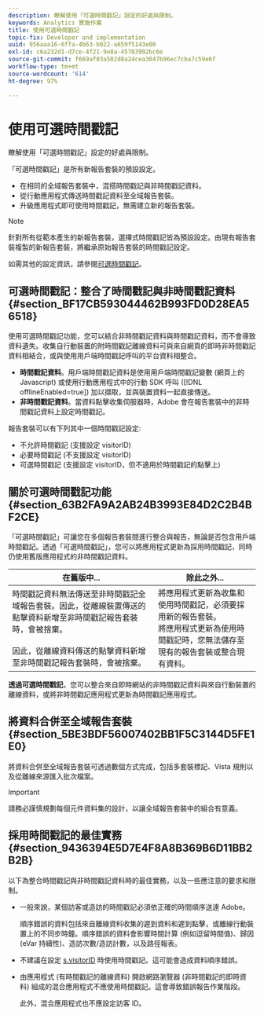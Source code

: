 ```yaml
---
description: 瞭解使用「可選時間戳記」設定的好處與限制。
keywords: Analytics 實施作業
title: 使用可選時間戳記
topic-fix: Developer and implementation
uuid: 956aaa16-6ffa-4b63-b022-a659f5143e00
exl-id: c6a232d1-d7ce-4f21-9e8a-45703992bc6e
source-git-commit: f669af03a502d8a24cea3047b96ec7cba7c59e6f
workflow-type: tm+mt
source-wordcount: '614'
ht-degree: 97%

---
```


# 使用可選時間戳記

瞭解使用「可選時間戳記」設定的好處與限制。

「可選時間戳記」是所有新報告套裝的預設設定。

* 在相同的全域報告套裝中，混搭時間戳記與非時間戳記資料。
* 從行動應用程式傳送時間戳記資料至全域報告套裝。
* 升級應用程式即可使用時間戳記，無需建立新的報告套裝。

>[!NOTE]
>
>針對所有從範本產生的新報告套裝，選擇式時間戳記皆為預設設定。由現有報告套裝複製的新報告套裝，將繼承原始報告套裝的時間戳記設定。

如需其他的設定資訊，請參閱[可選時間戳記](https://experienceleague.adobe.com/docs/analytics/admin/admin-tools/timestamp-optional.html)。

## 可選時間戳記：整合了時間戳記與非時間戳記資料 {#section_BF17CB593044462B993FD0D28EA56518}

使用可選時間戳記功能，您可以結合非時間戳記資料與時間戳記資料，而不會導致資料遺失。收集自行動裝置的附時間戳記離線資料可與來自網頁的即時非時間戳記資料相結合，或與使用用戶端時間戳記呼叫的平台資料相整合。

* **時間戳記資料**。用戶端時間戳記資料是使用用戶端時間戳記變數 (網頁上的 Javascript) 或使用行動應用程式中的行動 SDK 呼叫 ([!DNL offlineEnabled=true]) 加以擷取，並與裝置資料一起直接傳送。
* **非時間戳記資料**。當資料點擊收集伺服器時，Adobe 會在報告套裝中的非時間戳記資料上設定時間戳記。


報告套裝可以有下列其中一個時間戳記設定:

* 不允許時間戳記 (支援設定 visitorID)
* 必要時間戳記 (不支援設定 visitorID)
* 可選時間戳記 (支援設定 visitorID，但不適用於時間戳記的點擊上)

## 關於可選時間戳記功能 {#section_63B2FA9A2AB24B3993E84D2C2B4BF2CE}

「可選時間戳記」可讓您在多個報告套裝間進行整合與報告，無論是否包含用戶端時間戳記。透過「可選時間戳記」，您可以將應用程式更新為採用時間戳記，同時仍使用舊版應用程式的非時間戳記資料。

| 在舊版中... | 除此之外... |
|--- |--- |
| 時間戳記資料無法傳送至非時間戳記全域報告套裝。因此，從離線裝置傳送的點擊資料新增至非時間戳記報告套裝時，會被捨棄。<br/><br/>因此，從離線資料傳送的點擊資料新增至非時間戳記報告套裝時，會被捨棄。 | 將應用程式更新為收集和使用時間戳記，必須要採用新的報告套裝。<br/>將應用程式更新為使用時間戳記時，您無法儲存至現有的報告套裝或整合現有資料。 |

**透過可選時間戳記**，您可以整合來自即時網站的非時間戳記資料與來自行動裝置的離線資料，或將非時間戳記應用程式更新為時間戳記應用程式。

## 將資料合併至全域報告套裝 {#section_5BE3BDF56007402BB1F5C3144D5FE1E0}

將資料合併至全域報告套裝可透過數個方式完成，包括多套裝標記、Vista 規則以及從離線來源匯入批次檔案。

>[!IMPORTANT]
>
>請務必謹慎規劃每個元件資料集的設計，以讓全域報告套裝中的組合有意義。

## 採用時間戳記的最佳實務 {#section_9436394E5D7E4F8A8B369B6D11BB2B2B}

以下為整合時間戳記與非時間戳記資料時的最佳實務，以及一些應注意的要求和限制。

* 一般來說，某個訪客或造訪的時間戳記必須依正確的時間順序送達 Adobe。

   順序錯誤的資料包括來自離線資料收集的遲到資料和遲到點擊，或離線行動裝置上的不同步時鐘。順序錯誤的資料會影響時間計算 (例如逗留時間值)、歸因 (eVar 持續性)、造訪次數/造訪計數，以及路徑報表。

* 不建議在設定 [s.visitorID](https://experienceleague.adobe.com/docs/analytics/technotes/visitor-identification.html) 時使用時間戳記。這可能會造成資料順序錯誤。

* 由應用程式 (有時間戳記的離線資料) 開啟網路瀏覽器 (非時間戳記的即時資料) 組成的混合應用程式不應使用時間戳記。這會導致錯誤報告作業階段。

   此外，混合應用程式也不應設定訪客 ID。
